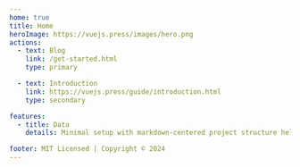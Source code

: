 ```yaml
---
home: true
title: Home
heroImage: https://vuejs.press/images/hero.png
actions:
  - text: Blog
    link: /get-started.html
    type: primary

  - text: Introduction
    link: https://vuejs.press/guide/introduction.html
    type: secondary

features:
  - title: Data
    details: Minimal setup with markdown-centered project structure helps you focus on writing.

footer: MIT Licensed | Copyright © 2024
---
```


